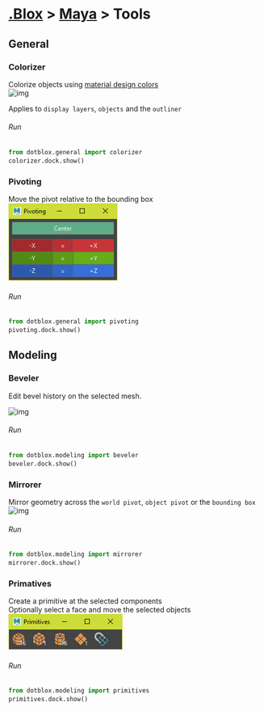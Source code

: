 
# [.Blox](../../README.md) > [Maya](./maya.md) > Tools

## General

### Colorizer
Colorize objects using [material design colors](https://material.io/design/color/the-color-system.html#tools-for-picking-colors)  
![img](./img/colorizer.png)  

Applies to `display layers`, `objects` and the `outliner`
###### Run
```python
from dotblox.general import colorizer
colorizer.dock.show()
```

### Pivoting
Move the pivot relative to the bounding box  
![img](./img/pivoting.png)

###### Run
```python
from dotblox.general import pivoting
pivoting.dock.show()
```

## Modeling

### Beveler
Edit bevel history on the selected mesh.  

![img](./img/beveler.png)

###### Run
```python
from dotblox.modeling import beveler
beveler.dock.show()
````

### Mirrorer 
Mirror geometry across the `world pivot`, `object pivot` or the `bounding box`  
![img](./img/mirror.png)

###### Run
```python
from dotblox.modeling import mirrorer
mirrorer.dock.show()
```

### Primatives
Create a primitive at the selected components  
Optionally select a face and move the selected objects 
![img](./img/primatives.png)

###### Run
```python
from dotblox.modeling import primitives
primitives.dock.show()
```
